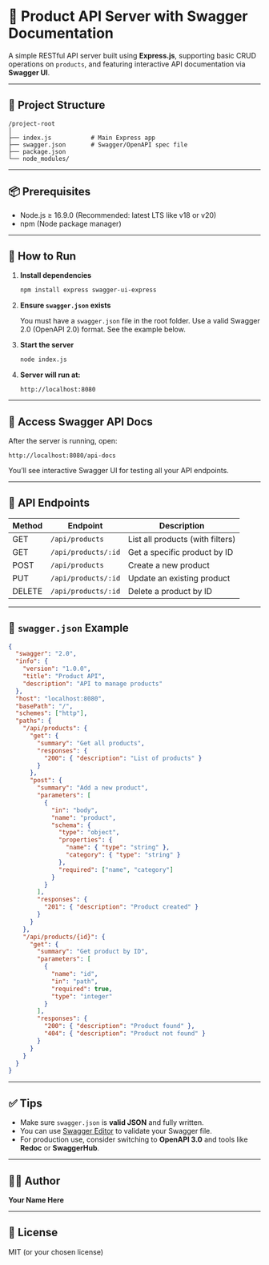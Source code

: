 # 🧾 Product API Server with Swagger Documentation

A simple RESTful API server built using **Express.js**, supporting basic CRUD operations on `products`, and featuring interactive API documentation via **Swagger UI**.

---

## 📁 Project Structure

```
/project-root
│
├── index.js           # Main Express app
├── swagger.json       # Swagger/OpenAPI spec file
├── package.json
└── node_modules/
```

---

## 📦 Prerequisites

- Node.js ≥ 16.9.0 (Recommended: latest LTS like v18 or v20)
- npm (Node package manager)

---

## 🚀 How to Run

1. **Install dependencies**

   ```bash
   npm install express swagger-ui-express
   ```

2. **Ensure `swagger.json` exists**

   You must have a `swagger.json` file in the root folder. Use a valid Swagger 2.0 (OpenAPI 2.0) format. See the example below.

3. **Start the server**

   ```bash
   node index.js
   ```

4. **Server will run at:**

   ```
   http://localhost:8080
   ```

---

## 📘 Access Swagger API Docs

After the server is running, open:

```
http://localhost:8080/api-docs
```

You’ll see interactive Swagger UI for testing all your API endpoints.

---

## 📡 API Endpoints

| Method | Endpoint             | Description                      |
|--------|----------------------|----------------------------------|
| GET    | `/api/products`      | List all products (with filters) |
| GET    | `/api/products/:id`  | Get a specific product by ID     |
| POST   | `/api/products`      | Create a new product             |
| PUT    | `/api/products/:id`  | Update an existing product       |
| DELETE | `/api/products/:id`  | Delete a product by ID           |

---

## 📝 `swagger.json` Example

```json
{
  "swagger": "2.0",
  "info": {
    "version": "1.0.0",
    "title": "Product API",
    "description": "API to manage products"
  },
  "host": "localhost:8080",
  "basePath": "/",
  "schemes": ["http"],
  "paths": {
    "/api/products": {
      "get": {
        "summary": "Get all products",
        "responses": {
          "200": { "description": "List of products" }
        }
      },
      "post": {
        "summary": "Add a new product",
        "parameters": [
          {
            "in": "body",
            "name": "product",
            "schema": {
              "type": "object",
              "properties": {
                "name": { "type": "string" },
                "category": { "type": "string" }
              },
              "required": ["name", "category"]
            }
          }
        ],
        "responses": {
          "201": { "description": "Product created" }
        }
      }
    },
    "/api/products/{id}": {
      "get": {
        "summary": "Get product by ID",
        "parameters": [
          {
            "name": "id",
            "in": "path",
            "required": true,
            "type": "integer"
          }
        ],
        "responses": {
          "200": { "description": "Product found" },
          "404": { "description": "Product not found" }
        }
      }
    }
  }
}
```

---

## ✅ Tips

- Make sure `swagger.json` is **valid JSON** and fully written.
- You can use [Swagger Editor](https://editor.swagger.io/) to validate your Swagger file.
- For production use, consider switching to **OpenAPI 3.0** and tools like **Redoc** or **SwaggerHub**.

---

## 🧑‍💻 Author

**Your Name Here**

---

## 📜 License

MIT (or your chosen license)
